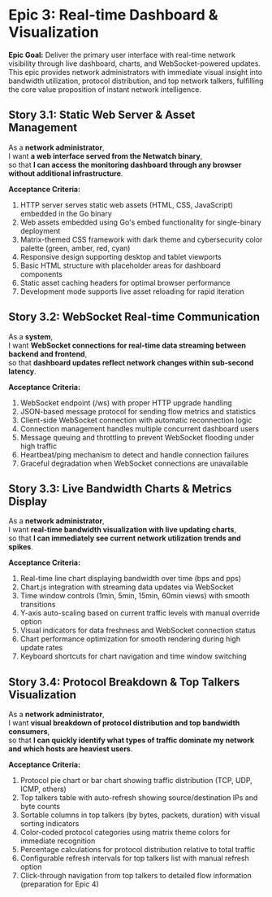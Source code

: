 # Epic 3: Real-time Dashboard & Visualization

**Epic Goal:** Deliver the primary user interface with real-time network visibility through live dashboard, charts, and WebSocket-powered updates. This epic provides network administrators with immediate visual insight into bandwidth utilization, protocol distribution, and top network talkers, fulfilling the core value proposition of instant network intelligence.

## Story 3.1: Static Web Server & Asset Management
As a **network administrator**,  
I want **a web interface served from the Netwatch binary**,  
so that **I can access the monitoring dashboard through any browser without additional infrastructure**.

**Acceptance Criteria:**
1. HTTP server serves static web assets (HTML, CSS, JavaScript) embedded in the Go binary
2. Web assets embedded using Go's embed functionality for single-binary deployment
3. Matrix-themed CSS framework with dark theme and cybersecurity color palette (green, amber, red, cyan)
4. Responsive design supporting desktop and tablet viewports
5. Basic HTML structure with placeholder areas for dashboard components
6. Static asset caching headers for optimal browser performance
7. Development mode supports live asset reloading for rapid iteration

## Story 3.2: WebSocket Real-time Communication
As a **system**,  
I want **WebSocket connections for real-time data streaming between backend and frontend**,  
so that **dashboard updates reflect network changes within sub-second latency**.

**Acceptance Criteria:**
1. WebSocket endpoint (/ws) with proper HTTP upgrade handling
2. JSON-based message protocol for sending flow metrics and statistics
3. Client-side WebSocket connection with automatic reconnection logic
4. Connection management handles multiple concurrent dashboard users
5. Message queuing and throttling to prevent WebSocket flooding under high traffic
6. Heartbeat/ping mechanism to detect and handle connection failures
7. Graceful degradation when WebSocket connections are unavailable

## Story 3.3: Live Bandwidth Charts & Metrics Display
As a **network administrator**,  
I want **real-time bandwidth visualization with live updating charts**,  
so that **I can immediately see current network utilization trends and spikes**.

**Acceptance Criteria:**
1. Real-time line chart displaying bandwidth over time (bps and pps)
2. Chart.js integration with streaming data updates via WebSocket
3. Time window controls (1min, 5min, 15min, 60min views) with smooth transitions
4. Y-axis auto-scaling based on current traffic levels with manual override option
5. Visual indicators for data freshness and WebSocket connection status
6. Chart performance optimization for smooth rendering during high update rates
7. Keyboard shortcuts for chart navigation and time window switching

## Story 3.4: Protocol Breakdown & Top Talkers Visualization
As a **network administrator**,  
I want **visual breakdown of protocol distribution and top bandwidth consumers**,  
so that **I can quickly identify what types of traffic dominate my network and which hosts are heaviest users**.

**Acceptance Criteria:**
1. Protocol pie chart or bar chart showing traffic distribution (TCP, UDP, ICMP, others)
2. Top talkers table with auto-refresh showing source/destination IPs and byte counts
3. Sortable columns in top talkers (by bytes, packets, duration) with visual sorting indicators
4. Color-coded protocol categories using matrix theme colors for immediate recognition
5. Percentage calculations for protocol distribution relative to total traffic
6. Configurable refresh intervals for top talkers list with manual refresh option
7. Click-through navigation from top talkers to detailed flow information (preparation for Epic 4)
